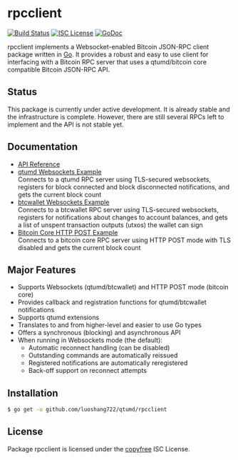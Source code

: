 rpcclient
=========

[![Build Status](http://img.shields.io/travis/luoshang722/qtumd.svg)](https://travis-ci.org/luoshang722/qtumd)
[![ISC License](http://img.shields.io/badge/license-ISC-blue.svg)](http://copyfree.org)
[![GoDoc](https://img.shields.io/badge/godoc-reference-blue.svg)](http://godoc.org/github.com/luoshang722/qtumd/rpcclient)

rpcclient implements a Websocket-enabled Bitcoin JSON-RPC client package written
in [Go](http://golang.org/).  It provides a robust and easy to use client for
interfacing with a Bitcoin RPC server that uses a qtumd/bitcoin core compatible
Bitcoin JSON-RPC API.

## Status

This package is currently under active development.  It is already stable and
the infrastructure is complete.  However, there are still several RPCs left to
implement and the API is not stable yet.

## Documentation

* [API Reference](http://godoc.org/github.com/luoshang722/qtumd/rpcclient)
* [qtumd Websockets Example](https://github.com/luoshang722/qtumd/rpcclient/blob/master/examples/qtumdwebsockets)  
  Connects to a qtumd RPC server using TLS-secured websockets, registers for
  block connected and block disconnected notifications, and gets the current
  block count
* [btcwallet Websockets Example](https://github.com/luoshang722/qtumd/rpcclient/blob/master/examples/btcwalletwebsockets)  
  Connects to a btcwallet RPC server using TLS-secured websockets, registers for
  notifications about changes to account balances, and gets a list of unspent
  transaction outputs (utxos) the wallet can sign
* [Bitcoin Core HTTP POST Example](https://github.com/luoshang722/qtumd/rpcclient/blob/master/examples/bitcoincorehttp)  
  Connects to a bitcoin core RPC server using HTTP POST mode with TLS disabled
  and gets the current block count

## Major Features

* Supports Websockets (qtumd/btcwallet) and HTTP POST mode (bitcoin core)
* Provides callback and registration functions for qtumd/btcwallet notifications
* Supports qtumd extensions
* Translates to and from higher-level and easier to use Go types
* Offers a synchronous (blocking) and asynchronous API
* When running in Websockets mode (the default):
  * Automatic reconnect handling (can be disabled)
  * Outstanding commands are automatically reissued
  * Registered notifications are automatically reregistered
  * Back-off support on reconnect attempts

## Installation

```bash
$ go get -u github.com/luoshang722/qtumd/rpcclient
```

## License

Package rpcclient is licensed under the [copyfree](http://copyfree.org) ISC
License.
